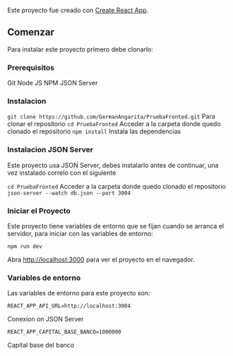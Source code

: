 Este proyecto fue creado con [Create React App](https://github.com/facebook/create-react-app).

## Comenzar

Para instalar este proyecto primero debe clonarlo:

### Prerequisitos

 Git
 Node JS
 NPM
 JSON Server

### Instalacion

 `git clone https://github.com/GermanAngarita/PruebaFronted.git` Para clonar el repositorio
 `cd PruebaFronted` Acceder a la carpeta donde quedo clonado el repositorio
 `npm install` Instala las dependencias

### Instalacion JSON Server

Este proyecto usa JSON Server, debes instalarlo antes de continuar, una vez instalado correlo con el siguiente

 `cd PruebaFronted` Acceder a la carpeta donde quedo clonado el repositorio
 `json-server --watch db.json --port 3004`

### Iniciar el Proyecto

Este proyecto tiene variables de entorno que se fijan cuando se arranca el servidor, para iniciar con las 
variables de entorno:

 `npm run dev`


 Abra [http://localhost:3000](http://localhost:3000) para ver el proyecto en el navegador.

### Variables de entorno

Las variables de entorno para este proyecto son:

`REACT_APP_API_URL=http://localhost:3004`

Conexion on JSON Server

`REACT_APP_CAPITAL_BASE_BANCO=1000000`

Capital base del banco
